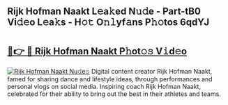 ## Rijk Hofman Naakt L𝚎a𝚔ed N𝚞𝚍e - Part-tB0 Vi𝚍𝚎o L𝚎a𝚔s - H𝚘𝚝 O𝚗𝚕yf𝚊ns P𝚑𝚘tos 6qdYJ

# <h2><a href="http://kf7jjvy.oniu.top/?m=Rijk+Hofman+Naakt">🔗👉 🔴 Rijk Hofman Naakt P𝚑ot𝚘𝚜 V𝚒d𝚎o</a></h2>

[![Rijk Hofman Naakt Nu𝚍e𝚜](https://i.imgur.com/0qMVB7G.gif)](http://kf7jjvy.oniu.top/?m=Rijk+Hofman+Naakt)
Digital content creator Rijk Hofman Naakt, famed for sharing dance and lifestyle ideas, through performances and personal vlogs on social media. Inspiring coach Rijk Hofman Naakt, celebrated for their ability to bring out the best in their athletes and teams.  
